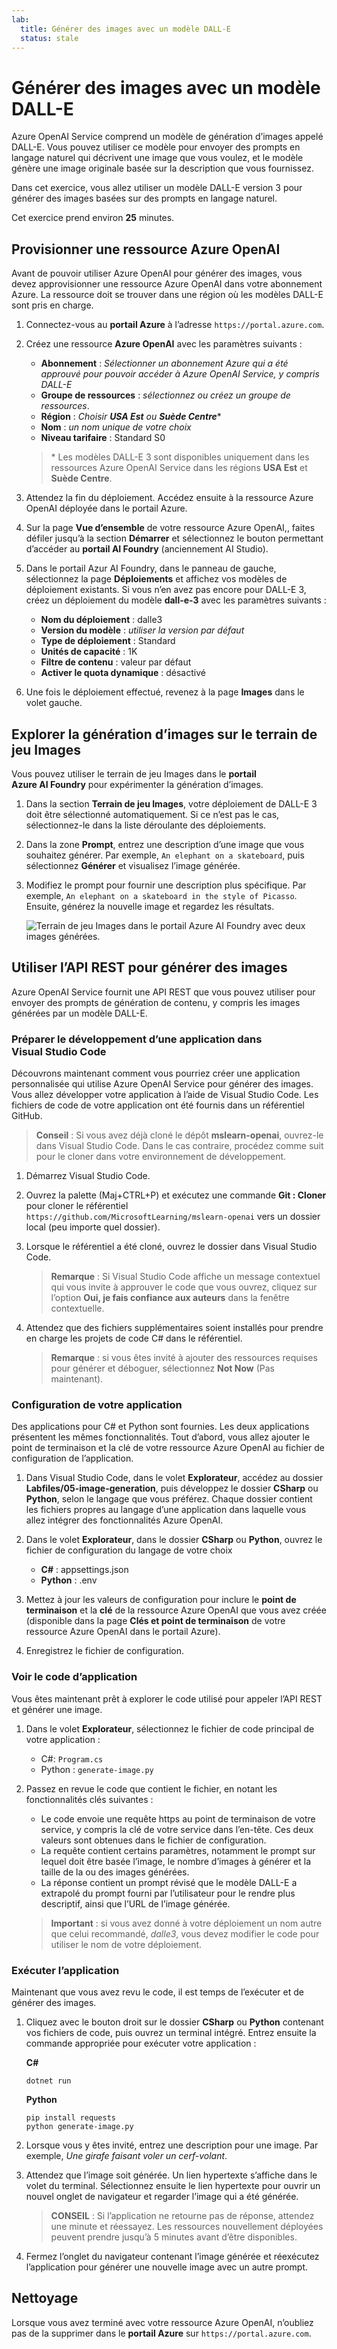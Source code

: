 ```yaml
---
lab:
  title: Générer des images avec un modèle DALL-E
  status: stale
---
```


# Générer des images avec un modèle DALL-E

Azure OpenAI Service comprend un modèle de génération d’images appelé DALL-E. Vous pouvez utiliser ce modèle pour envoyer des prompts en langage naturel qui décrivent une image que vous voulez, et le modèle génère une image originale basée sur la description que vous fournissez.

Dans cet exercice, vous allez utiliser un modèle DALL-E version 3 pour générer des images basées sur des prompts en langage naturel.

Cet exercice prend environ **25** minutes.

## Provisionner une ressource Azure OpenAI

Avant de pouvoir utiliser Azure OpenAI pour générer des images, vous devez approvisionner une ressource Azure OpenAI dans votre abonnement Azure. La ressource doit se trouver dans une région où les modèles DALL-E sont pris en charge.

1. Connectez-vous au **portail Azure** à l’adresse `https://portal.azure.com`.
1. Créez une ressource **Azure OpenAI** avec les paramètres suivants :
    - **Abonnement** : *Sélectionner un abonnement Azure qui a été approuvé pour pouvoir accéder à Azure OpenAI Service, y compris DALL-E*
    - **Groupe de ressources** : *sélectionnez ou créez un groupe de ressources*.
    - **Région** : *Choisir **USA Est** ou **Suède Centre***\*
    - **Nom** : *un nom unique de votre choix*
    - **Niveau tarifaire** : Standard S0

    > \* Les modèles DALL-E 3 sont disponibles uniquement dans les ressources Azure OpenAI Service dans les régions **USA Est** et **Suède Centre**.

1. Attendez la fin du déploiement. Accédez ensuite à la ressource Azure OpenAI déployée dans le portail Azure.
1. Sur la page **Vue d’ensemble** de votre ressource Azure OpenAI,, faites défiler jusqu’à la section **Démarrer** et sélectionnez le bouton permettant d’accéder au **portail AI Foundry** (anciennement AI Studio).
1. Dans le portail Azur AI Foundry, dans le panneau de gauche, sélectionnez la page **Déploiements** et affichez vos modèles de déploiement existants. Si vous n’en avez pas encore pour DALL-E 3, créez un déploiement du modèle **dall-e-3** avec les paramètres suivants :
    - **Nom du déploiement** : dalle3
    - **Version du modèle** : *utiliser la version par défaut*
    - **Type de déploiement** : Standard
    - **Unités de capacité** : 1K
    - **Filtre de contenu** : valeur par défaut
    - **Activer le quota dynamique** : désactivé
1. Une fois le déploiement effectué, revenez à la page **Images** dans le volet gauche.

## Explorer la génération d’images sur le terrain de jeu Images

Vous pouvez utiliser le terrain de jeu Images dans le **portail Azure AI Foundry** pour expérimenter la génération d’images.

1. Dans la section **Terrain de jeu Images**, votre déploiement de DALL-E 3 doit être sélectionné automatiquement. Si ce n’est pas le cas, sélectionnez-le dans la liste déroulante des déploiements.
1. Dans la zone **Prompt**, entrez une description d’une image que vous souhaitez générer. Par exemple, `An elephant on a skateboard`, puis sélectionnez **Générer** et visualisez l’image générée.

1. Modifiez le prompt pour fournir une description plus spécifique. Par exemple, `An elephant on a skateboard in the style of Picasso`. Ensuite, générez la nouvelle image et regardez les résultats.

    ![Terrain de jeu Images dans le portail Azure AI Foundry avec deux images générées.](../media/images-playground-new-style.png)

## Utiliser l’API REST pour générer des images

Azure OpenAI Service fournit une API REST que vous pouvez utiliser pour envoyer des prompts de génération de contenu, y compris les images générées par un modèle DALL-E.

### Préparer le développement d’une application dans Visual Studio Code

Découvrons maintenant comment vous pourriez créer une application personnalisée qui utilise Azure OpenAI Service pour générer des images. Vous allez développer votre application à l’aide de Visual Studio Code. Les fichiers de code de votre application ont été fournis dans un référentiel GitHub.

> **Conseil** : Si vous avez déjà cloné le dépôt **mslearn-openai**, ouvrez-le dans Visual Studio Code. Dans le cas contraire, procédez comme suit pour le cloner dans votre environnement de développement.

1. Démarrez Visual Studio Code.
2. Ouvrez la palette (Maj+CTRL+P) et exécutez une commande **Git : Cloner** pour cloner le référentiel `https://github.com/MicrosoftLearning/mslearn-openai` vers un dossier local (peu importe quel dossier).
3. Lorsque le référentiel a été cloné, ouvrez le dossier dans Visual Studio Code.

    > **Remarque** : Si Visual Studio Code affiche un message contextuel qui vous invite à approuver le code que vous ouvrez, cliquez sur l’option **Oui, je fais confiance aux auteurs** dans la fenêtre contextuelle.

4. Attendez que des fichiers supplémentaires soient installés pour prendre en charge les projets de code C# dans le référentiel.

    > **Remarque** : si vous êtes invité à ajouter des ressources requises pour générer et déboguer, sélectionnez **Not Now** (Pas maintenant).

### Configuration de votre application

Des applications pour C# et Python sont fournies. Les deux applications présentent les mêmes fonctionnalités. Tout d’abord, vous allez ajouter le point de terminaison et la clé de votre ressource Azure OpenAI au fichier de configuration de l’application.

1. Dans Visual Studio Code, dans le volet **Explorateur**, accédez au dossier **Labfiles/05-image-generation**, puis développez le dossier **CSharp** ou **Python**, selon le langage que vous préférez. Chaque dossier contient les fichiers propres au langage d’une application dans laquelle vous allez intégrer des fonctionnalités Azure OpenAI.
2. Dans le volet **Explorateur**, dans le dossier **CSharp** ou **Python**, ouvrez le fichier de configuration du langage de votre choix

    - **C#** : appsettings.json
    - **Python** : .env
    
3. Mettez à jour les valeurs de configuration pour inclure le **point de terminaison** et la **clé** de la ressource Azure OpenAI que vous avez créée (disponible dans la page **Clés et point de terminaison** de votre ressource Azure OpenAI dans le portail Azure).
4. Enregistrez le fichier de configuration.

### Voir le code d’application

Vous êtes maintenant prêt à explorer le code utilisé pour appeler l’API REST et générer une image.

1. Dans le volet **Explorateur**, sélectionnez le fichier de code principal de votre application :

    - C#: `Program.cs`
    - Python : `generate-image.py`

2. Passez en revue le code que contient le fichier, en notant les fonctionnalités clés suivantes :
    - Le code envoie une requête https au point de terminaison de votre service, y compris la clé de votre service dans l’en-tête. Ces deux valeurs sont obtenues dans le fichier de configuration.
    - La requête contient certains paramètres, notamment le prompt sur lequel doit être basée l’image, le nombre d’images à générer et la taille de la ou des images générées.
    - La réponse contient un prompt révisé que le modèle DALL-E a extrapolé du prompt fourni par l’utilisateur pour le rendre plus descriptif, ainsi que l’URL de l’image générée.
    
    > **Important** : si vous avez donné à votre déploiement un nom autre que celui recommandé, *dalle3*, vous devez modifier le code pour utiliser le nom de votre déploiement.

### Exécuter l’application

Maintenant que vous avez revu le code, il est temps de l’exécuter et de générer des images.

1. Cliquez avec le bouton droit sur le dossier **CSharp** ou **Python** contenant vos fichiers de code, puis ouvrez un terminal intégré. Entrez ensuite la commande appropriée pour exécuter votre application :

   **C#**
   ```
   dotnet run
   ```
   
   **Python**
   ```
   pip install requests
   python generate-image.py
   ```

3. Lorsque vous y êtes invité, entrez une description pour une image. Par exemple, *Une girafe faisant voler un cerf-volant*.

4. Attendez que l’image soit générée. Un lien hypertexte s’affiche dans le volet du terminal. Sélectionnez ensuite le lien hypertexte pour ouvrir un nouvel onglet de navigateur et regarder l’image qui a été générée.

   > **CONSEIL** : Si l’application ne retourne pas de réponse, attendez une minute et réessayez. Les ressources nouvellement déployées peuvent prendre jusqu’à 5 minutes avant d’être disponibles.

5. Fermez l’onglet du navigateur contenant l’image générée et réexécutez l’application pour générer une nouvelle image avec un autre prompt.

## Nettoyage

Lorsque vous avez terminé avec votre ressource Azure OpenAI, n’oubliez pas de la supprimer dans le **portail Azure** sur `https://portal.azure.com`.

